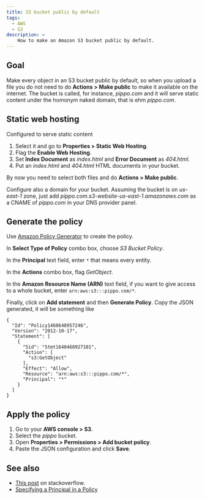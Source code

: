 ```yaml
---
title: S3 bucket public by default
tags:
  - AWS
  - S3
description: >
    How to make an Amazon S3 bucket public by default.
---
```


## Goal

Make every object in an S3 bucket public by default, so when you upload a file
you do not need to do **Actions > Make public** to make it available on the
internet.
The bucket is called, for instance, *pippo.com* and it will serve static content
under the homonym naked domain, that is ehm *pippo.com*.

## Static web hosting

Configured to serve static content

1. Select it and go to **Properties > Static Web Hosting**.
2. Flag the **Enable Web Hosting**.
3. Set **Index Document** as *index.html* and **Error Document** as *404.html*.
4. Put an *index.html* and *404.html* HTML documents in your bucket.

By now you need to select both files and do **Actions > Make public**.

Configure also a domain for your bucket. Assuming the bucket is on *us-east-1*
zone, just add *pippo.com.s3-website-us-east-1.amazonaws.com* as a CNAME of
*pippo.com* in your DNS provider panel.

## Generate the policy

Use [Amazon Policy Generator](http://awspolicygen.s3.amazonaws.com/policygen.html) to create the policy.

In **Select Type of Policy** combo box, choose *S3 Bucket Policy*.

In the **Principal** text field, enter `*` that means every entity.

In the **Actions** combo box, flag *GetObject*.

In the **Amazon Resource Name (ARN)** text field, if you want to give access to a whole bucket, enter `arn:aws:s3:::pippo.com/*`.

Finally, click on **Add statement** and then **Generate Policy**.
Copy the JSON generated, it will be something like

```
{
  "Id": "Policy1460648957246",
  "Version": "2012-10-17",
  "Statement": [
    {
      "Sid": "Stmt1640468927101",
      "Action": [
        "s3:GetObject"
      ],
      "Effect": "Allow",
      "Resource": "arn:aws:s3:::pippo.com/*",
      "Principal": "*"
    }
  ]
}
```

## Apply the policy

1. Go to your **AWS console > S3**.
2. Select the *pippo* bucket.
3. Open **Properties > Permissions > Add bucket policy**.
4. Paste the JSON configuration and click **Save**.

## See also

* [This post][1] on stackoverflow.
* [Specifying a Principal in a Policy][2]

[1]: http://stackoverflow.com/questions/19176926/how-to-make-all-objects-in-aws-s3-bucket-public-by-default "How to make all Objects in AWS S3 bucket public by default?"
[2]: http://docs.aws.amazon.com/AmazonS3/latest/dev/s3-bucket-user-policy-specifying-principal-intro.html "Specifying a Principal in a Policy"

